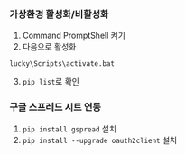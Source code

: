 ### 가상환경 활성화/비활성화
1. Command PromptShell 켜기
2. 다음으로 활성화
```
lucky\Scripts\activate.bat
```
3. `pip list`로 확인

### 구글 스프레드 시트 연동
1. `pip install gspread`  설치
2. `pip install --upgrade oauth2client` 설치